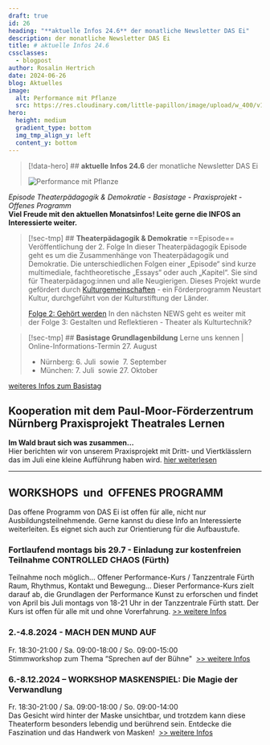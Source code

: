 ```yaml
---
draft: true
id: 26
heading: "**aktuelle Infos 24.6** der monatliche Newsletter DAS Ei"
description: der monatliche Newsletter DAS Ei
title: # aktuelle Infos 24.6
cssclasses:
  - blogpost
author: Rosalin Hertrich
date: 2024-06-26
blog: Aktuelles
image:
  alt: Performance mit Pflanze
  src: https://res.cloudinary.com/little-papillon/image/upload/w_400/v1594670341/dasei/pflanze_u32qtf.jpg
hero:
  height: medium  
  gradient_type: bottom  
  img_tmp_align_y: left
  content_y: bottom  
---
```

> [!data-hero] ## **aktuelle Infos 24.6** der monatliche Newsletter DAS Ei
> 
> ![Performance mit Pflanze](https://res.cloudinary.com/little-papillon/image/upload/w_400/v1594670341/dasei/pflanze_u32qtf.jpg)

<!-- PUBLISH-FROM-HERE -->

_Episode Theaterpädagogik & Demokratie - Basistage - Praxisprojekt - Offenes Programm_   
**Viel Freude mit den aktuellen Monatsinfos! Leite gerne die INFOS an Interessierte weiter.**

> [!sec-tmp] ## **Theaterpädagogik & Demokratie** ==Episode== Veröffentlichung der 2. Folge
> In dieser Theaterpädagogik Episode geht es um die Zusammenhänge von Theaterpädagogik und Demokratie. Die unterschiedlichen Folgen einer „Episode“ sind kurze multimediale, fachtheoretische „Essays“ oder auch „Kapitel“. Sie sind für Theaterpädagog:innen und alle Neugierigen.
> Dieses Projekt wurde gefördert durch [Kulturgemeinschaften](https://kulturgemeinschaften.de/) - ein Förderprogramm Neustart Kultur, durchgeführt von der  Kulturstiftung der Länder.
> 
> [Folge 2: Gehört werden](/blog/theaterpadagogik-demokratie-10/folge-2-gehort-werden-14) In den nächsten NEWS geht es weiter mit der Folge 3: Gestalten und Reflektieren - Theater als Kulturtechnik?

> [!sec-tmp] ## **Basistage Grundlagenbildung** Lerne uns kennen | Online-Informations-Termin 27. August
> - Nürnberg: 6. Juli  sowie  7. September
> - München: 7. Juli  sowie 27. Oktober
> 
[weiteres Infos zum Basistag](/ausbildung-theaterpaedagogik/einstiege)

  
## Kooperation mit dem Paul-Moor-Förderzentrum Nürnberg **Praxisprojekt Theatrales Lernen**
**Im Wald braut sich was zusammen…**  
Hier berichten wir von unserem Praxisprojekt mit Dritt- und Viertklässlern das im Juli eine kleine Aufführung haben wird.
[hier weiterlesen](/blog/aktuelles-4/im-wald-braut-sich-was-zusammen-25)

---

## WORKSHOPS  und  OFFENES PROGRAMM
Das offene Programm von DAS Ei ist offen für alle, nicht nur Ausbildungsteilnehmende. Gerne kannst du diese Info an Interessierte weiterleiten. Es eignet sich auch zur Orientierung für die Aufbaustufe.

### Fortlaufend montags bis 29.7 - Einladung zur kostenfreien Teilnahme **CONTROLLED CHAOS (Fürth)**
Teilnahme noch möglich...
Offener Performance-Kurs / Tanzzentrale Fürth  
Raum, Rhythmus, Kontakt und Bewegung... Dieser Performance-Kurs zielt darauf ab, die Grundlagen der Performance Kunst zu erforschen und findet von April bis Juli montags von 18-21 Uhr in der Tanzzentrale Fürth statt. Der Kurs ist offen für alle mit und ohne Vorerfahrung. [>> weitere Infos](/blog/aktuelles-4/controlled-chaos-24)

### 2.-4.8.2024 - **MACH DEN MUND AUF**
Fr. 18:30-21:00 / Sa. 09:00-18:00 / So. 09:00-15:00   
Stimmworkshop zum Thema “Sprechen auf der Bühne"  [>> weitere Infos](/event/mach-den-mund-auf-47/)

### 6.-8.12.2024 – WORKSHOP MASKENSPIEL: **Die Magie der Verwandlung**  
Fr. 18:30-21:00 / Sa. 09:00-18:00 / So. 09:00-14:00   
Das Gesicht wird hinter der Maske unsichtbar, und trotzdem kann diese Theaterform besonders lebendig und berührend sein. Entdecke die Faszination und das Handwerk von Masken!  [>> weitere Infos](/event/die-magie-der-verwandlung-51)